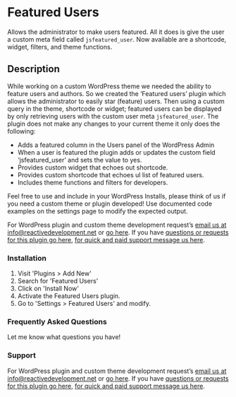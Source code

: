 # Featured Users

Allows the administrator to make users featured. All it does is give the user a custom meta field called `jsfeatured_user`. Now available are a shortcode, widget, filters, and theme functions.

## Description

While working on a custom WordPress theme we needed the ability to feature users and authors. So we created the ‘Featured users’ plugin which allows the administrator to easily star (feature) users. Then using a custom query in the theme, shortcode or widget; featured users can be displayed by only retrieving users with the custom user meta `jsfeatured_user`. The plugin does not make any changes to your current theme it only does the following:

* Adds a featured column in the Users panel of the WordPress Admin
* When a user is featured the plugin adds or updates the custom field ‘jsfeatured_user’ and sets the value to yes.
* Provides custom widget that echoes out shortcode.
* Provides custom shortcode that echoes ul list of featured users.
* Includes theme functions and filters for developers.

Feel free to use and include in your WordPress Installs, please think of us if you need a custom theme or plugin developed! Use documented code examples on the settings page to modify the expected output.

For WordPress plugin and custom theme development request’s [email us at info@reactivedevelopment.net](mailto:info@reactivedevelopment.net) or [go here](http://www.reactivedevelopment.net/). If you have [questions or requests for this plugin go here](http://wordpress.org/support/plugin/featured-users-wordpress-plugin), [for quick and paid support message us here](https://www.reactivedevelopment.net/contact/project-mind/?plugin=featured-users).

### Installation

1. Visit 'Plugins > Add New'
1. Search for 'Featured Users'
1. Click on 'Install Now'
1. Activate the Featured Users plugin.
1. Go to 'Settings > Featured Users' and modify.

### Frequently Asked Questions

Let me know what questions you have!

### Support

For WordPress plugin and custom theme development request’s [email us at info@reactivedevelopment.net](mailto:info@reactivedevelopment.net) or [go here](http://www.reactivedevelopment.net/). If you have [questions or requests for this plugin go here](http://wordpress.org/support/plugin/featured-users-wordpress-plugin), [for quick and paid support message us here](https://www.reactivedevelopment.net/contact/project-mind/?plugin=featured-users).